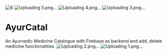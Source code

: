 ![6](https://github.com/RinzlerN26/AyurCatal/assets/74294802/83500be5-e4a4-4cd3-87f1-2023d3d6c09e)
![Uploading 5.png…]()
![Uploading 4.png…]()
![Uploading 3.png…]()
# AyurCatal
An Ayurvedic Medicine Catalogue with Firebase as backend and add, delete medicine functionalities.
![Uploading 2.png…]()
![Uploading 1.png…]()



